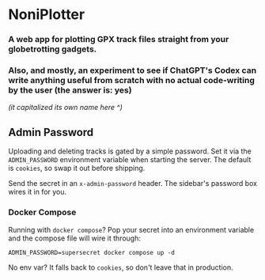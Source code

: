 # NoniPlotter

### A web app for plotting GPX track files straight from your globetrotting gadgets.

### Also, and mostly, an experiment to see if ChatGPT's Codex can write anything useful from scratch with no actual code-writing by the user (the answer is: yes)
*(it capitalized its own name here ^)*

## Admin Password

Uploading and deleting tracks is gated by a simple password. Set it via the `ADMIN_PASSWORD` environment variable when starting the server. The default is `cookies`, so swap it out before shipping.

Send the secret in an `x-admin-password` header. The sidebar's password box wires it in for you.

### Docker Compose

Running with `docker compose`? Pop your secret into an environment variable and the compose file will wire it through:

```
ADMIN_PASSWORD=supersecret docker compose up -d
```

No env var? It falls back to `cookies`, so don't leave that in production.
